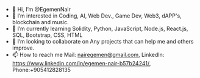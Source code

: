 - 👋 Hi, I’m @EgemenNair
- 👀 I’m interested in Coding, AI, Web Dev., Game Dev, Web3, dAPP's, blockchain and music.
- 🌱 I’m currently learning Solidity, Python, JavaScript, Node.js, React.js, SQL, Bootstrap, CSS, HTML
- 💞️ I’m looking to collaborate on Any projects that can help me and others improve.
- 📫 How to reach me Mail: nairegemen@gmail.com, LinkedIn: https://www.linkedin.com/in/egemen-nair-b57b24241/, Phone:+905412828135

<!---
EgemenNair/EgemenNair is a ✨ special ✨ repository because its `README.md` (this file) appears on your GitHub profile.
You can click the Preview link to take a look at your changes.
--->
